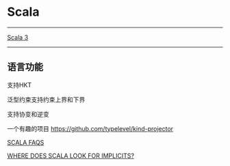 # Scala

---

[Scala 3](https://dotty.epfl.ch/docs/reference/overview.html)

---

## 语言功能

支持HKT

泛型约束支持约束上界和下界

支持协变和逆变


一个有趣的项目  https://github.com/typelevel/kind-projector

[SCALA FAQS](https://docs.scala-lang.org/tutorials/FAQ/index.html)

[WHERE DOES SCALA LOOK FOR IMPLICITS?](https://docs.scala-lang.org/tutorials/FAQ/finding-implicits.html)